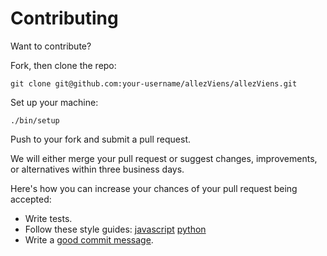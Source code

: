 # Contributing

Want to contribute?

Fork, then clone the repo:

    git clone git@github.com:your-username/allezViens/allezViens.git

Set up your machine:

    ./bin/setup

Push to your fork and submit a pull request.

We will either merge your pull request or suggest changes, improvements, or alternatives within three business days.

Here's how you can increase your chances of your pull request being accepted:

* Write tests.
* Follow these style guides:
  [javascript][javascript]
  [python][python]
* Write a [good commit message][commit].

[javascript]: http://nerds.airbnb.com/our-javascript-style-guide/
[python]: https://www.python.org/dev/peps/pep-0008/
[commit]: http://tbaggery.com/2008/04/19/a-note-about-git-commit-messages.html
